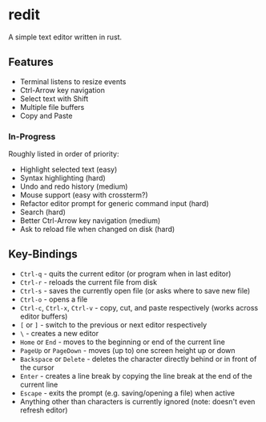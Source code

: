 # redit
A simple text editor written in rust.

## Features
- Terminal listens to resize events
- Ctrl-Arrow key navigation
- Select text with Shift
- Multiple file buffers
- Copy and Paste

### In-Progress
Roughly listed in order of priority:
- Highlight selected text (easy)
- Syntax highlighting (hard)
- Undo and redo history (medium)
- Mouse support (easy with crossterm?)
- Refactor editor prompt for generic command input (hard)
- Search (hard)
- Better Ctrl-Arrow key navigation (medium)
- Ask to reload file when changed on disk (hard)

## Key-Bindings
- `Ctrl-q` - quits the current editor (or program when in last editor)
- `Ctrl-r` - reloads the current file from disk
- `Ctrl-s` - saves the currently open file (or asks where to save new file)
- `Ctrl-o` - opens a file
- `Ctrl-c`, `Ctrl-x`, `Ctrl-v` - copy, cut, and paste respectively (works across editor buffers)
- `[` or `]` - switch to the previous or next editor respectively
- `\` - creates a new editor
- `Home` or `End` - moves to the beginning or end of the current line
- `PageUp` or `PageDown` - moves (up to) one screen height up or down
- `Backspace` or `Delete` - deletes the character directly behind or in front of the cursor
- `Enter` - creates a line break by copying the line break at the end of the current line
- `Escape` - exits the prompt (e.g. saving/opening a file) when active
- Anything other than characters is currently ignored (note: doesn't even refresh editor)

